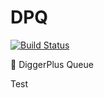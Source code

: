 # DPQ
[![Build Status](https://travis-ci.org/DiggerPlus/DPQ.svg?branch=master)](https://travis-ci.org/DiggerPlus/DPQ)

:dash: DiggerPlus Queue

Test
